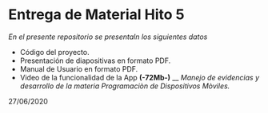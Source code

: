 # Entrega de Material Hito 5
 _En el presente repositorio se presentaln los siguientes datos_
 * Código del proyecto.
 * Presentación de diapositivas en formato PDF.
 * Manual de Usuario en formato PDF.
 * Video de la funcionalidad de la App **(-72Mb-)**
 __
_Manejo de evidencias y desarrollo de la materia Programaciòn de Dispositivos Mòviles._

27/06/2020
